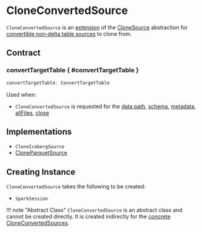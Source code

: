 # CloneConvertedSource

`CloneConvertedSource` is an [extension](#contract) of the [CloneSource](CloneSource.md) abstraction for [convertible non-delta table sources](#implementations) to clone from.

## Contract

### convertTargetTable { #convertTargetTable }

```scala
convertTargetTable: ConvertTargetTable
```

Used when:

* `CloneConvertedSource` is requested for the [data path](#dataPath), [schema](#schema), [metadata](#metadata), [allFiles](#allFiles), [close](#close)

## Implementations

* `CloneIcebergSource`
* [CloneParquetSource](CloneParquetSource.md)

## Creating Instance

`CloneConvertedSource` takes the following to be created:

* <span id="spark"> `SparkSession`

!!! note "Abstract Class"
    `CloneConvertedSource` is an abstract class and cannot be created directly. It is created indirectly for the [concrete CloneConvertedSources](#implementations).
